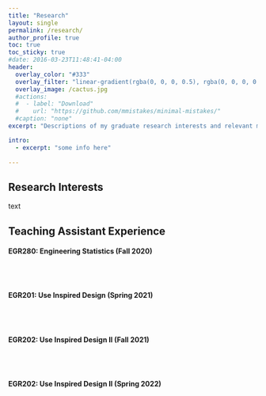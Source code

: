 ```yaml
---
title: "Research"
layout: single
permalink: /research/
author_profile: true
toc: true
toc_sticky: true
#date: 2016-03-23T11:48:41-04:00
header:
  overlay_color: "#333"
  overlay_filter: "linear-gradient(rgba(0, 0, 0, 0.5), rgba(0, 0, 0, 0.5))"
  overlay_image: /cactus.jpg
  #actions:
  #  - label: "Download"
  #    url: "https://github.com/mmistakes/minimal-mistakes/"
  #caption: "none"
excerpt: "Descriptions of my graduate research interests and relevant material."

intro: 
  - excerpt: "some info here"   
   
---
```


## Research Interests
text

## Teaching Assistant Experience
#### EGR280: Engineering Statistics (Fall 2020) <br> 

<br><br>
#### EGR201: Use Inspired Design (Spring 2021)<br>

<br><br>
#### EGR202: Use Inspired Design II (Fall 2021)<br>

<br><br>
#### EGR202: Use Inspired Design II (Spring 2022)<br>

<br><br>
